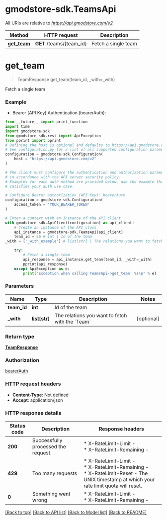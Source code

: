 # gmodstore-sdk.TeamsApi

All URIs are relative to *https://api.gmodstore.com/v2*

Method | HTTP request | Description
------------- | ------------- | -------------
[**get_team**](TeamsApi.md#get_team) | **GET** /teams/{team_id} | Fetch a single team


# **get_team**
> TeamResponse get_team(team_id, _with=_with)

Fetch a single team

### Example

* Bearer (API Key) Authentication (bearerAuth):
```python
from __future__ import print_function
import time
import gmodstore-sdk
from gmodstore-sdk.rest import ApiException
from pprint import pprint
# Defining the host is optional and defaults to https://api.gmodstore.com/v2
# See configuration.py for a list of all supported configuration parameters.
configuration = gmodstore-sdk.Configuration(
    host = "https://api.gmodstore.com/v2"
)

# The client must configure the authentication and authorization parameters
# in accordance with the API server security policy.
# Examples for each auth method are provided below, use the example that
# satisfies your auth use case.

# Configure Bearer authorization (API Key): bearerAuth
configuration = gmodstore-sdk.Configuration(
    access_token = 'YOUR_BEARER_TOKEN'
)

# Enter a context with an instance of the API client
with gmodstore-sdk.ApiClient(configuration) as api_client:
    # Create an instance of the API class
    api_instance = gmodstore-sdk.TeamsApi(api_client)
    team_id = 56 # int | Id of the team
_with = ['_with_example'] # list[str] | The relations you want to fetch with the `Team` (optional)

    try:
        # Fetch a single team
        api_response = api_instance.get_team(team_id, _with=_with)
        pprint(api_response)
    except ApiException as e:
        print("Exception when calling TeamsApi->get_team: %s\n" % e)
```

### Parameters

Name | Type | Description  | Notes
------------- | ------------- | ------------- | -------------
 **team_id** | **int**| Id of the team | 
 **_with** | [**list[str]**](str.md)| The relations you want to fetch with the &#x60;Team&#x60; | [optional] 

### Return type

[**TeamResponse**](TeamResponse.md)

### Authorization

[bearerAuth](../README.md#bearerAuth)

### HTTP request headers

 - **Content-Type**: Not defined
 - **Accept**: application/json

### HTTP response details
| Status code | Description | Response headers |
|-------------|-------------|------------------|
**200** | Successfully processed the request. |  * X-RateLimit-Limit -  <br>  * X-RateLimit-Remaining -  <br>  |
**429** | Too many requests |  * X-RateLimit-Limit -  <br>  * X-RateLimit-Remaining -  <br>  * X-RateLimit-Reset - The UNIX timestamp at which your rate limit quota will reset. <br>  |
**0** | Something went wrong |  * X-RateLimit-Limit -  <br>  * X-RateLimit-Remaining -  <br>  |

[[Back to top]](#) [[Back to API list]](../README.md#documentation-for-api-endpoints) [[Back to Model list]](../README.md#documentation-for-models) [[Back to README]](../README.md)

